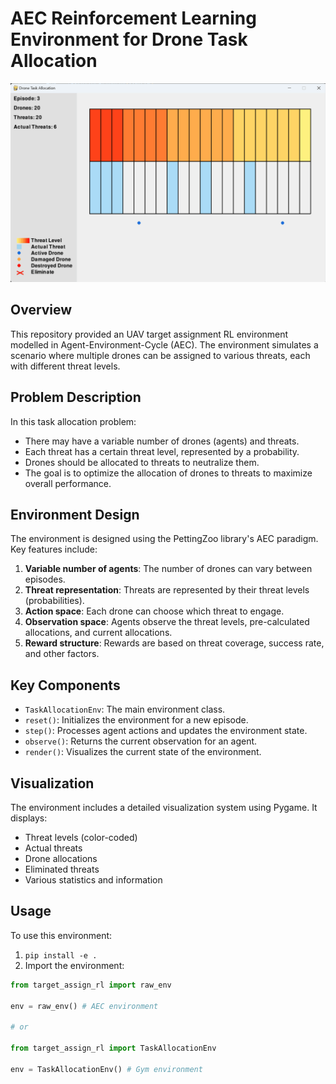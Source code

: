 # AEC Reinforcement Learning Environment for Drone Task Allocation

![Task Allocation Environment](docs/images/target_assign.gif)

## Overview

This repository provided an UAV target assignment RL environment modelled in Agent-Environment-Cycle (AEC). The environment simulates a scenario where multiple drones can be assigned to various threats, each with different threat levels.

## Problem Description

In this task allocation problem:

- There may have a variable number of drones (agents) and threats.
- Each threat has a certain threat level, represented by a probability.
- Drones should be allocated to threats to neutralize them.
- The goal is to optimize the allocation of drones to threats to maximize overall performance.

## Environment Design

The environment is designed using the PettingZoo library's AEC paradigm. Key features include:

1. **Variable number of agents**: The number of drones can vary between episodes.
2. **Threat representation**: Threats are represented by their threat levels (probabilities).
3. **Action space**: Each drone can choose which threat to engage.
4. **Observation space**: Agents observe the threat levels, pre-calculated allocations, and current allocations.
5. **Reward structure**: Rewards are based on threat coverage, success rate, and other factors.

## Key Components

- `TaskAllocationEnv`: The main environment class.
- `reset()`: Initializes the environment for a new episode.
- `step()`: Processes agent actions and updates the environment state.
- `observe()`: Returns the current observation for an agent.
- `render()`: Visualizes the current state of the environment.

## Visualization

The environment includes a detailed visualization system using Pygame. It displays:

- Threat levels (color-coded)
- Actual threats
- Drone allocations
- Eliminated threats
- Various statistics and information

## Usage

To use this environment:

1. `pip install -e .`
2. Import the environment:

```python
from target_assign_rl import raw_env

env = raw_env() # AEC environment

# or

from target_assign_rl import TaskAllocationEnv

env = TaskAllocationEnv() # Gym environment
```
